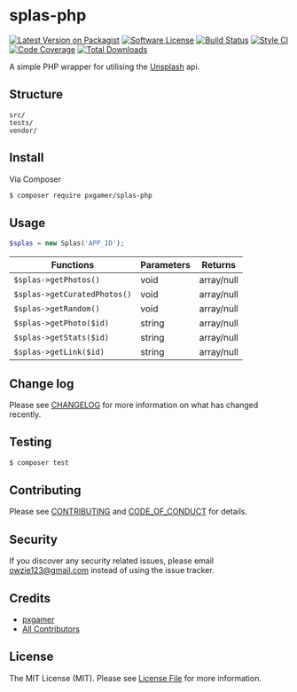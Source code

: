 # splas-php

[![Latest Version on Packagist][ico-version]][link-packagist]
[![Software License][ico-license]](LICENSE.md)
[![Build Status][ico-travis]][link-travis]
[![Style CI][ico-styleci]][link-styleci]
[![Code Coverage][ico-code-quality]][link-code-quality]
[![Total Downloads][ico-downloads]][link-downloads]

A simple PHP wrapper for utilising the [Unsplash] api.

## Structure

```
src/
tests/
vendor/
```

## Install

Via Composer

``` bash
$ composer require pxgamer/splas-php
```

## Usage

```php
$splas = new Splas('APP_ID');
```

Functions                    | Parameters | Returns
---------------------------- | ---------- | -------
`$splas->getPhotos()`        | void       | array/null
`$splas->getCuratedPhotos()` | void       | array/null
`$splas->getRandom()`        | void       | array/null
`$splas->getPhoto($id)`      | string     | array/null
`$splas->getStats($id)`      | string     | array/null
`$splas->getLink($id)`       | string     | array/null

## Change log

Please see [CHANGELOG](CHANGELOG.md) for more information on what has changed recently.

## Testing

``` bash
$ composer test
```

## Contributing

Please see [CONTRIBUTING](CONTRIBUTING.md) and [CODE_OF_CONDUCT](CODE_OF_CONDUCT.md) for details.

## Security

If you discover any security related issues, please email owzie123@gmail.com instead of using the issue tracker.

## Credits

- [pxgamer][link-author]
- [All Contributors][link-contributors]

## License

The MIT License (MIT). Please see [License File](LICENSE.md) for more information.

[unsplash]: https://unsplash.com

[ico-version]: https://img.shields.io/packagist/v/pxgamer/splas-php.svg?style=flat-square
[ico-license]: https://img.shields.io/badge/license-MIT-brightgreen.svg?style=flat-square
[ico-travis]: https://img.shields.io/travis/pxgamer/splas-php/master.svg?style=flat-square
[ico-styleci]: https://styleci.io/repos/83330775/shield
[ico-code-quality]: https://img.shields.io/codecov/c/github/pxgamer/splas-php.svg?style=flat-square
[ico-downloads]: https://img.shields.io/packagist/dt/pxgamer/splas-php.svg?style=flat-square

[link-packagist]: https://packagist.org/packages/pxgamer/splas-php
[link-travis]: https://travis-ci.org/pxgamer/splas-php
[link-styleci]: https://styleci.io/repos/76269961
[link-code-quality]: https://codecov.io/gh/pxgamer/splas-php
[link-downloads]: https://packagist.org/packages/pxgamer/splas-php
[link-author]: https://github.com/pxgamer
[link-contributors]: ../../contributors
